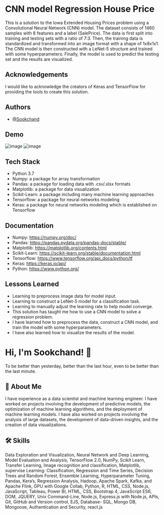 
#  CNN model Regression House Price
This is a solution to the Iowa Extended Housing Prices problem using a Convolutional Neural Network (CNN) model. The dataset consists of 1460 samples with 8 features and a label (SalePrice). The data is first split into training and testing sets with a ratio of 7:3. Then, the training data is standardized and transformed into an image format with a shape of 1x8x1x1. The CNN model is then constructed with a LeNet-5 structure and trained with some hyperparameters. Finally, the model is used to predict the testing set and the results are visualized.
## Acknowledgements
I would like to acknowledge the creators of Keras and TensorFlow for providing the tools to create this solution.
## Authors

- [@Sookchand](https://github.com/Sookchand)


## Demo
![image](https://user-images.githubusercontent.com/34344439/210138853-8c5ae6fb-e572-441e-aab5-a8f1564971b3.png)
![image](https://user-images.githubusercontent.com/34344439/210138872-de2dd306-3f45-495f-960b-a145499f512b.png)



## Tech Stack
- Python 3.7
- Numpy: a package for array transformation
- Pandas: a package for loading data with .csv/.xlsx formats
- Matplotlib: a package for data visualization
- Scikit-Learn: a package including many machine learning approaches
- Tensorflow: a package for neural networks modeling
- Keras: a package for neural networks modeling which is established on Tensorflow
## Documentation
- Numpy: https://numpy.org/doc/
- Pandas: https://pandas.pydata.org/pandas-docs/stable/
- Matplotlib: https://matplotlib.org/contents.html
- Scikit-Learn: https://scikit-learn.org/stable/documentation.html
- Tensorflow: https://www.tensorflow.org/api_docs/python/tf
- Keras: https://keras.io/api/
- Python: https://www.python.org/
## Lessons Learned
- Learning to preprocess image data for model input.
- Learning to construct a LeNet-5 model for a classification task.
- Learning to manually adjust the learning rate to help model converge. 
- This solution has taught me how to use a CNN model to solve a regression problem. 
- I have learned how to preprocess the data, construct a CNN model, and train the model with some hyperparameters.
- I have also learned how to visualize the results of the model.
# Hi, I'm Sookchand! 👋

To be better than yesterday, better than the last hour, even to be better than the last
minute.
## 🚀 About Me
I have experience as a data scientist and machine learning engineer. I have worked on
projects involving the development of predictive models, the optimization of machine
learning algorithms, and the deployment of machine learning models. I have also worked on
projects involving the analysis of large datasets, the development of data-driven insights,
and the creation of data visualizations.
## 🛠 Skills
Data Exploration and Visualization, Neural Network and Deep Learning, Model Evaluation
and Analysis, TensorFlow 2.0, NumPy, Scikit Learn, Transfer Learning, Image recognition and
classification, Matplotlib, supervise Learning: Classification, Regression and Time Series,
Decision Trees and Random Forest, Ensemble Learning, Hyperparameter Tuning, Pandas,
Kera’s, Regression Analysis, Hadoop, Apache Spark, Kafka, and Apache Flink, GPU with
Google Collab, Python, R, HTML, CSS, Node.js, JavaScript, Tableau, Power BI, HTML, CSS,
Bootstrap 4, JavaScript ES6, DOM, JQUERY, Unix Command-Line, Node.js, Express.js with Node.js,
APIs, Git, GitHub and Version control, EJS, Database- SQL, Mongo DB, Mongoose, Authentication and
Security, react.js
